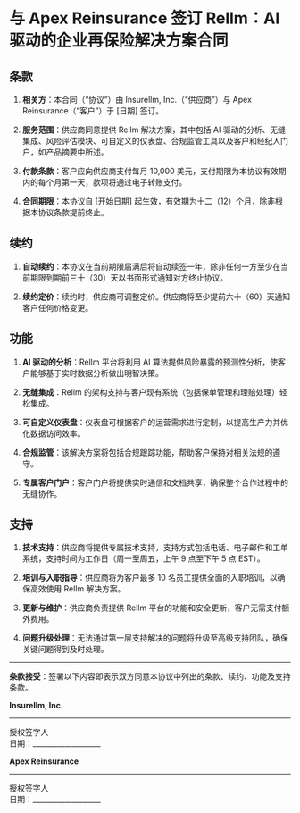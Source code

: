 # 与 Apex Reinsurance 签订 Rellm：AI 驱动的企业再保险解决方案合同

## 条款

1. **相关方**：本合同（“协议”）由 Insurellm, Inc.（“供应商”）与 Apex Reinsurance（“客户”）于 [日期] 签订。

2. **服务范围**：供应商同意提供 Rellm 解决方案，其中包括 AI 驱动的分析、无缝集成、风险评估模块、可自定义的仪表盘、合规监管工具以及客户和经纪人门户，如产品摘要中所述。

3. **付款条款**：客户应向供应商支付每月 10,000 美元，支付期限为本协议有效期内的每个月第一天，款项将通过电子转账支付。

4. **合同期限**：本协议自 [开始日期] 起生效，有效期为十二（12）个月，除非根据本协议条款提前终止。

## 续约

1. **自动续约**：本协议在当前期限届满后将自动续签一年，除非任何一方至少在当前期限到期前三十（30）天以书面形式通知对方终止协议。

2. **续约定价**：续约时，供应商可调整定价。供应商将至少提前六十（60）天通知客户任何价格变更。

## 功能

1. **AI 驱动的分析**：Rellm 平台将利用 AI 算法提供风险暴露的预测性分析，使客户能够基于实时数据分析做出明智决策。

2. **无缝集成**：Rellm 的架构支持与客户现有系统（包括保单管理和理赔处理）轻松集成。

3. **可自定义仪表盘**：仪表盘可根据客户的运营需求进行定制，以提高生产力并优化数据访问效率。

4. **合规监管**：该解决方案将包括合规跟踪功能，帮助客户保持对相关法规的遵守。

5. **专属客户门户**：客户门户将提供实时通信和文档共享，确保整个合作过程中的无缝协作。

## 支持

1. **技术支持**：供应商将提供专属技术支持，支持方式包括电话、电子邮件和工单系统，支持时间为工作日（周一至周五，上午 9 点至下午 5 点 EST）。

2. **培训与入职指导**：供应商将为客户最多 10 名员工提供全面的入职培训，以确保高效使用 Rellm 解决方案。

3. **更新与维护**：供应商负责提供 Rellm 平台的功能和安全更新，客户无需支付额外费用。

4. **问题升级处理**：无法通过第一层支持解决的问题将升级至高级支持团队，确保关键问题得到及时处理。

---  

**条款接受**：签署以下内容即表示双方同意本协议中列出的条款、续约、功能及支持条款。

**Insurellm, Inc.**
_____________________________  
授权签字人  
日期：___________________

**Apex Reinsurance**
_____________________________  
授权签字人  
日期：___________________  